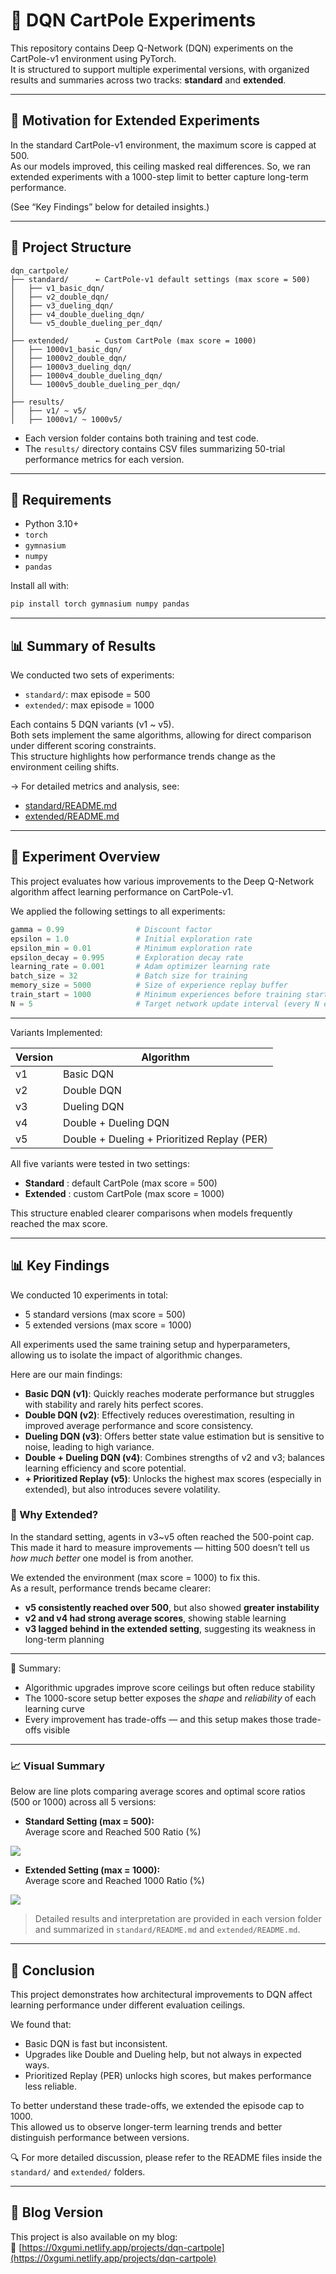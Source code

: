 # 🧠 DQN CartPole Experiments

This repository contains Deep Q-Network (DQN) experiments on the CartPole-v1 environment using PyTorch.  
It is structured to support multiple experimental versions, with organized results and summaries across two tracks: **standard** and **extended**.

---

## 🧪 Motivation for Extended Experiments

In the standard CartPole-v1 environment, the maximum score is capped at 500.  
As our models improved, this ceiling masked real differences.
So, we ran extended experiments with a 1000-step limit to better capture long-term performance.

(See “Key Findings” below for detailed insights.)

---

## 📁 Project Structure
```
dqn_cartpole/
├── standard/      ← CartPole-v1 default settings (max score = 500)
│   ├── v1_basic_dqn/
│   ├── v2_double_dqn/
│   ├── v3_dueling_dqn/
│   ├── v4_double_dueling_dqn/
│   └── v5_double_dueling_per_dqn/
│
├── extended/      ← Custom CartPole (max score = 1000)
│   ├── 1000v1_basic_dqn/
│   ├── 1000v2_double_dqn/
│   ├── 1000v3_dueling_dqn/
│   ├── 1000v4_double_dueling_dqn/
│   └── 1000v5_double_dueling_per_dqn/
│
├── results/
│   ├── v1/ ~ v5/
│   ├── 1000v1/ ~ 1000v5/
```

- Each version folder contains both training and test code.
- The `results/` directory contains CSV files summarizing 50-trial performance metrics for each version.

---

## 🔧 Requirements

- Python 3.10+
- `torch`
- `gymnasium`
- `numpy`
- `pandas`

Install all with:

```bash
pip install torch gymnasium numpy pandas
```
---

## 📊 Summary of Results

We conducted two sets of experiments:

- `standard/`: max episode = 500  
- `extended/`: max episode = 1000

Each contains 5 DQN variants (v1 ~ v5).  
Both sets implement the same algorithms, allowing for direct comparison under different scoring constraints.  
This structure highlights how performance trends change as the environment ceiling shifts.

→ For detailed metrics and analysis, see:  
- [standard/README.md](./standard/README.md)  
- [extended/README.md](./extended/README.md)

---

## 🧪 Experiment Overview

This project evaluates how various improvements to the Deep Q-Network algorithm affect learning performance on CartPole-v1.


We applied the following settings to all experiments:

```python
gamma = 0.99                # Discount factor  
epsilon = 1.0               # Initial exploration rate  
epsilon_min = 0.01          # Minimum exploration rate  
epsilon_decay = 0.995       # Exploration decay rate  
learning_rate = 0.001       # Adam optimizer learning rate  
batch_size = 32             # Batch size for training  
memory_size = 5000          # Size of experience replay buffer  
train_start = 1000          # Minimum experiences before training starts  
N = 5                       # Target network update interval (every N episodes)  
```

---

Variants Implemented:

| Version | Algorithm                                |
|---------|-------------------------------------------|
| v1      | Basic DQN                                 |
| v2      | Double DQN                                |
| v3      | Dueling DQN                               |
| v4      | Double + Dueling DQN                      |
| v5      | Double + Dueling + Prioritized Replay (PER) |

All five variants were tested in two settings:

- **Standard** : default CartPole (max score = 500)
- **Extended** : custom CartPole (max score = 1000)

This structure enabled clearer comparisons when models frequently reached the max score.

---

## 📊 Key Findings

We conducted 10 experiments in total:
- 5 standard versions (max score = 500)
- 5 extended versions (max score = 1000)

All experiments used the same training setup and hyperparameters, allowing us to isolate the impact of algorithmic changes.

Here are our main findings:

- **Basic DQN (v1)**: Quickly reaches moderate performance but struggles with stability and rarely hits perfect scores.
- **Double DQN (v2)**: Effectively reduces overestimation, resulting in improved average performance and score consistency.
- **Dueling DQN (v3)**: Offers better state value estimation but is sensitive to noise, leading to high variance.
- **Double + Dueling DQN (v4)**: Combines strengths of v2 and v3; balances learning efficiency and score potential.
- **+ Prioritized Replay (v5)**: Unlocks the highest max scores (especially in extended), but also introduces severe volatility.

### 🧠 Why Extended?

In the standard setting, agents in v3~v5 often reached the 500-point cap.  
This made it hard to measure improvements — hitting 500 doesn’t tell us *how much better* one model is from another.

We extended the environment (max score = 1000) to fix this.  
As a result, performance trends became clearer:  
- **v5 consistently reached over 500**, but also showed **greater instability**
- **v2 and v4 had strong average scores**, showing stable learning
- **v3 lagged behind in the extended setting**, suggesting its weakness in long-term planning

---

📝 Summary:
- Algorithmic upgrades improve score ceilings but often reduce stability
- The 1000-score setup better exposes the *shape* and *reliability* of each learning curve
- Every improvement has trade-offs — and this setup makes those trade-offs visible



---

### 📈 Visual Summary

Below are line plots comparing average scores and optimal score ratios (500 or 1000) across all 5 versions:

- **Standard Setting (max = 500):**  
  Average score and Reached 500 Ratio (%)

![](./standard/results/standard_dual_axis.png)

- **Extended Setting (max = 1000):**  
  Average score and Reached 1000 Ratio (%)

![](./extended/results/extended_dual_axis.png)

> Detailed results and interpretation are provided in each version folder and summarized in `standard/README.md` and `extended/README.md`.


---

## 📌 Conclusion

This project demonstrates how architectural improvements to DQN affect learning performance under different evaluation ceilings.

We found that:
- Basic DQN is fast but inconsistent.
- Upgrades like Double and Dueling help, but not always in expected ways.
- Prioritized Replay (PER) unlocks high scores, but makes performance less reliable.

To better understand these trade-offs, we extended the episode cap to 1000.  
This allowed us to observe longer-term learning trends and better distinguish performance between versions.

🔍 For more detailed discussion, please refer to the README files inside the `standard/` and `extended/` folders.

---

## 📌 Blog Version  
This project is also available on my blog:  
🔗 [https://0xgumi.netlify.app/projects/dqn-cartpole](https://0xgumi.netlify.app/projects/dqn-cartpole)
